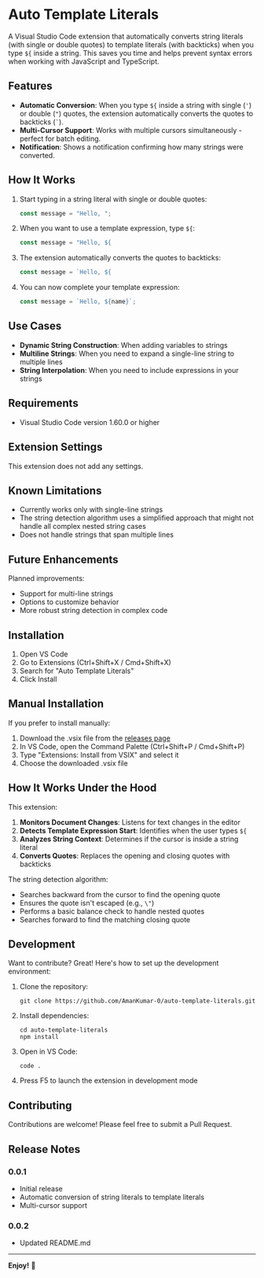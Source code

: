 # Auto Template Literals

A Visual Studio Code extension that automatically converts string literals (with single or double quotes) to template literals (with backticks) when you type `${` inside a string. This saves you time and helps prevent syntax errors when working with JavaScript and TypeScript.

## Features

- **Automatic Conversion**: When you type `${` inside a string with single (`'`) or double (`"`) quotes, the extension automatically converts the quotes to backticks (`` ` ``).
- **Multi-Cursor Support**: Works with multiple cursors simultaneously - perfect for batch editing.
- **Notification**: Shows a notification confirming how many strings were converted.

## How It Works

1. Start typing in a string literal with single or double quotes:
   ```javascript
   const message = "Hello, ";
   ```

2. When you want to use a template expression, type `${`:
   ```javascript
   const message = "Hello, ${
   ```

3. The extension automatically converts the quotes to backticks:
   ```javascript
   const message = `Hello, ${
   ```

4. You can now complete your template expression:
   ```javascript
   const message = `Hello, ${name}`;
   ```

## Use Cases

- **Dynamic String Construction**: When adding variables to strings
- **Multiline Strings**: When you need to expand a single-line string to multiple lines
- **String Interpolation**: When you need to include expressions in your strings

## Requirements

- Visual Studio Code version 1.60.0 or higher

## Extension Settings

This extension does not add any settings.

## Known Limitations

- Currently works only with single-line strings
- The string detection algorithm uses a simplified approach that might not handle all complex nested string cases
- Does not handle strings that span multiple lines

## Future Enhancements

Planned improvements:
- Support for multi-line strings
- Options to customize behavior
- More robust string detection in complex code

## Installation

1. Open VS Code
2. Go to Extensions (Ctrl+Shift+X / Cmd+Shift+X)
3. Search for "Auto Template Literals"
4. Click Install

## Manual Installation

If you prefer to install manually:
1. Download the .vsix file from the [releases page](https://github.com/yourusername/auto-template-literals/releases)
2. In VS Code, open the Command Palette (Ctrl+Shift+P / Cmd+Shift+P)
3. Type "Extensions: Install from VSIX" and select it
4. Choose the downloaded .vsix file

## How It Works Under the Hood

This extension:

1. **Monitors Document Changes**: Listens for text changes in the editor
2. **Detects Template Expression Start**: Identifies when the user types `${`
3. **Analyzes String Context**: Determines if the cursor is inside a string literal
4. **Converts Quotes**: Replaces the opening and closing quotes with backticks

The string detection algorithm:
- Searches backward from the cursor to find the opening quote
- Ensures the quote isn't escaped (e.g., `\"`)
- Performs a basic balance check to handle nested quotes
- Searches forward to find the matching closing quote

## Development

Want to contribute? Great! Here's how to set up the development environment:

1. Clone the repository:
   ```
   git clone https://github.com/AmanKumar-0/auto-template-literals.git
   ```

2. Install dependencies:
   ```
   cd auto-template-literals
   npm install
   ```

3. Open in VS Code:
   ```
   code .
   ```

4. Press F5 to launch the extension in development mode

## Contributing

Contributions are welcome! Please feel free to submit a Pull Request.

## Release Notes

### 0.0.1

- Initial release
- Automatic conversion of string literals to template literals
- Multi-cursor support

### 0.0.2

- Updated README.md

---

**Enjoy!** 🚀